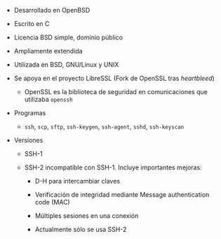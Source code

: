 - Desarrollado en OpenBSD
    
- Escrito en C
    
- Licencia BSD simple, dominio público
    
- Ampliamente extendida
    
- Utilizada en BSD, GNU/Linux y UNIX
    
- Se apoya en el proyecto LibreSSL (Fork de OpenSSL tras _heartbleed_)
    
    - OpenSSL es la biblioteca de seguridad en comunicaciones que utilizaba `openssh`
        
- Programas
    
    - `ssh`, `scp`, `sftp`, `ssh-keygen`, `ssh-agent`, `sshd`, `ssh-keyscan`
        
- Versiones
    
    - SSH-1
        
    - SSH-2 incompatible con SSH-1. Incluye importantes mejoras:
        
        - D-H para intercambiar claves
            
        - Verificación de integridad mediante Message authentication code (MAC)
            
        - Múltiples sesiones en una conexión
            
        - Actualmente sólo se usa SSH-2